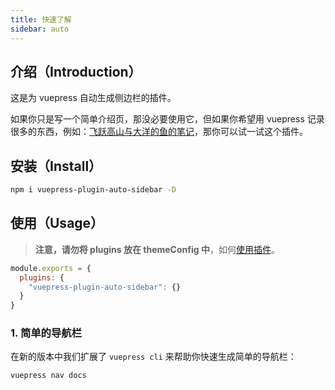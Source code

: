 ```yaml
---
title: 快速了解
sidebar: auto
---
```


## 介绍（Introduction）

这是为 vuepress 自动生成侧边栏的插件。

如果你只是写一个简单介绍页，那没必要使用它，但如果你希望用 vuepress 记录很多的东西，例如：[飞跃高山与大洋的鱼的笔记](https://docs.shanyuhai.top/)，那你可以试一试这个插件。



## 安装（Install）

```bash
npm i vuepress-plugin-auto-sidebar -D
```



## 使用（Usage）

> **注意，请勿将 plugins 放在 themeConfig 中**，如何[使用插件](https://vuepress.vuejs.org/zh/plugin/using-a-plugin.html)。

```js
module.exports = {
  plugins: {
    "vuepress-plugin-auto-sidebar": {}
  }
}
```



### 1. 简单的导航栏

在新的版本中我们扩展了 `vuepress cli` 来帮助你快速生成简单的导航栏：

```bash
vuepress nav docs
```